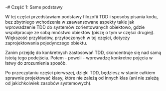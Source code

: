 -# Część 1: Same podstawy

W tej części przedstawiam podstawy filozofii TDD i sposoby pisania kodu, bez zbytniego wchodzenia w zaawansowane aspekty takie jak wprowadzenie TDD do systemów zorientowanych obiektowo, gdzie współpracuje ze sobą mnóstwo obiektów  (piszę o tym w części drugiej). Większość przykładów, przytoczonych w tej części,  dotyczy zaprojektowania pojedynczego obiektu. 

Zanim przejdę do konkretnych zastosowań TDD, skoncentruje się nad samą istotą tego podejścia. Potem - powoli - wprowadzę konkretne pojęcia w łatwy do zrozumienia sposób. 

Po przeczytaniu części pierwszej, dzięki TDD, będziesz w stanie całkiem sprawnie projektować klasy, które nie zależą od innych klas (ani nie zależą od jakichkolwiek zasobów systemowych).
